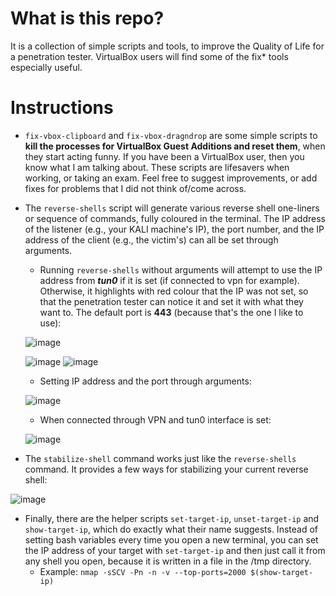 # What is this repo?
It is a collection of simple scripts and tools, to improve the Quality of Life for a penetration tester. VirtualBox users will find some of the fix* tools especially useful.

# Instructions
 - `fix-vbox-clipboard` and `fix-vbox-dragndrop` are some simple scripts to **kill the processes for VirtualBox Guest Additions and reset them**, when they start acting funny. If you have been a VirtualBox user, then you know what I am talking about. These scripts are lifesavers when working, or taking an exam. Feel free to suggest improvements, or add fixes for problems that I did not think of/come across.
 
 - The `reverse-shells` script will generate various reverse shell one-liners or sequence of commands, fully coloured in the terminal. The IP address of the listener (e.g., your KALI machine's IP), the port number, and the IP address of the client (e.g., the victim's) can all be set through arguments.
     * Running `reverse-shells` without arguments will attempt to use the IP address from ***tun0*** if it is set (if connected to vpn for example). Otherwise, it highlights with red colour that the IP was not set, so that the penetration tester can notice it and set it with what they want to. The default port is **443** (because that's the one I like to use):
    
     ![image](https://user-images.githubusercontent.com/25797286/197386426-3fe63f2c-1e11-46cc-9868-30820fe2fd09.png)

     ![image](https://user-images.githubusercontent.com/25797286/197386276-0dfd86d4-6618-46ed-8b07-cb1f1357a4b9.png)
     ![image](https://user-images.githubusercontent.com/25797286/197386324-339901fd-ec84-4893-965e-2f850f9a5bcd.png)

     * Setting IP address and the port through arguments:
     
     ![image](https://user-images.githubusercontent.com/25797286/197386414-e94cc80e-3a82-44ef-9a09-9fa3a78db4d3.png)
     
     * When connected through VPN and tun0 interface is set:
     
     ![image](https://user-images.githubusercontent.com/25797286/197386513-677f2334-ae33-4a89-8112-eb83b35fb2ee.png)
     
     
 - The `stabilize-shell` command works just like the `reverse-shells` command. It provides a few ways for stabilizing your current reverse shell:
 
 ![image](https://user-images.githubusercontent.com/25797286/197386672-e887f487-a511-41c1-b1c2-76d2560e0bb6.png)

 - Finally, there are the helper scripts `set-target-ip`, `unset-target-ip` and `show-target-ip`, which do exactly what their name suggests. Instead of setting bash variables every time you open a new terminal, you can set the IP address of your target with `set-target-ip` and then just call it from any shell you open, because it is written in a file in the /tmp directory.
     * Example: `nmap -sSCV -Pn -n -v --top-ports=2000 $(show-target-ip)`




